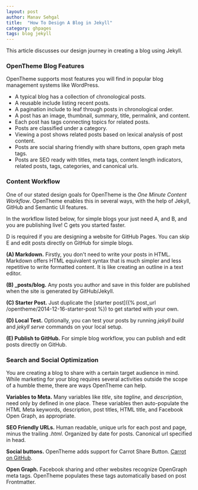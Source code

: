 ```yaml
---
layout: post
author: Manav Sehgal
title:  "How To Design A Blog in Jekyll"
category: ghpages
tags: blog jekyll
---
```


This article discusses our design journey in creating a blog using Jekyll.

### OpenTheme Blog Features

OpenTheme supports most features you will find in popular blog management systems like WordPress.

- A typical blog has a collection of chronological posts.
- A reusable include listing recent posts. 
- A pagination include to leaf through posts in chronological order.
- A post has an image, thumbnail, summary, title, permalink, and content.
- Each post has tags connecting topics for related posts.
- Posts are classified under a category.
- Viewing a post shows related posts based on lexical analysis of post content.
- Posts are social sharing friendly with share buttons, open graph meta tags.
- Posts are SEO ready with titles, meta tags, content length indicators, related posts, tags, categories, and canonical urls.

### Content Workflow

One of our stated design goals for OpenTheme is the *One Minute Content Workflow*. 
OpenTheme enables this in several ways, with the help of Jekyll, GitHub and Semantic UI features.

In the workflow listed below, for simple blogs your just need A, and B, and you are publishing live! C gets you started faster. 

D is required if you are designing a website for GitHub Pages. You can skip E and edit posts directly on GitHub for simple blogs.

**(A) Markdown.** Firstly, you don't need to write your posts in HTML. Markdown offers HTML equivalent syntax that is much simpler and less repetitive to write formatted content. 
It is like creating an outline in a text editor.

**(B) _posts/blog.** Any posts you author and save in this folder are published when the site is generated by GitHub/Jekyll.

**(C) Starter Post.** Just duplicate the [starter post]({% post_url /opentheme/2014-12-16-starter-post %}) to get started with your own.

**(D) Local Test.** Optionally, you can test your posts by running *jekyll build* and *jekyll serve* commands on your local setup.

**(E) Publish to GitHub.** For simple blog workflow, you can publish and edit posts directly on GitHub.

### Search and Social Optimization

You are creating a blog to share with a certain target audience in mind. 
While marketing for your blog requires several activities outside the scope of a humble theme,
there are ways OpenTheme can help.

**Variables to Meta.** Many variables like *title*, site *tagline*, and *description*, need only by defined in one place. 
These variables then auto-populate the HTML Meta keywords, description, post titles, HTML title, and Facebook Open Graph, as appropriate.

**SEO Friendly URLs.** Human readable, unique urls for each post and page, minus the trailing *.html*. Organized by date for posts. Canonical url specified in head.

**Social buttons.** OpenTheme adds support for Carrot Share Button. [Carrot on GitHub](https://github.com/carrot/share-button).

**Open Graph.** Facebook sharing and other websites recognize OpenGraph meta tags. OpenTheme populates these tags automatically based on post Frontmatter.
